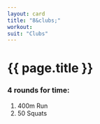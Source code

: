 ```yaml
---
layout: card
title: "8&clubs;"
workout:
suit: "Clubs"
---
```


<h1>{{ page.title }}</h1>

<h3>4 rounds for time:</h3>

<ol>
  <li>400m Run</li>
  <li>50 Squats</li>
</ol>
